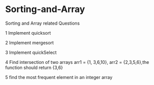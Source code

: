 # Sorting-and-Array
Sorting and Array related Questions


1	Implement quicksort

2	Implement mergesort

3	Implement quickSelect

4	Find intersection of two arrays	arr1 = {1, 3,6,10}, arr2 = {2,3,5,6},the function should return {3,6}

5	find the most frequent element in an integer array	
	
		

